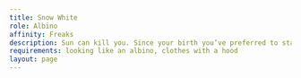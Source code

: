 ```yaml
---
title: Snow White
role: Albino
affinity: Freaks
description: Sun can kill you. Since your birth you’ve preferred to stay in a corner, observing. Maybe is because hiding and staying protected is vital for you. You learned that hearing is better than speaking, that observing is better than to be observed. Sometimes you speak, you act. But you are the silent sentinel of the freak show. In the tent you expose yourself to the audience to get food for the family, it is the worst thing in the world; the gaze of the audience burns like sunlight.  You do this for the good of the group, to bring in money for the show, but it does you harm.
requirements: looking like an albino, clothes with a hood
layout: page
---
```

